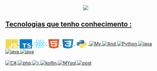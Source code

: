 <div align="center">
  <a href="https://github.com/Devjoaolima">
  <img height="180em" src="https://github-readme-stats.vercel.app/api?username=Devjoaolima&show_icons=true&theme=dracula&include_all_commits=true&count_private=true"/>
 
</div>
  
  

## Tecnologias que tenho conhecimento :
  
<div style="display: inline_block"><br>
  
  <img align="center" alt="Js" height="30" width="40" src="https://raw.githubusercontent.com/devicons/devicon/master/icons/javascript/javascript-plain.svg">
  <img align="center" alt="Ts" height="30" width="40" src="https://raw.githubusercontent.com/devicons/devicon/master/icons/typescript/typescript-plain.svg">
  <img align="center" alt="React" height="30" width="40" src="https://raw.githubusercontent.com/devicons/devicon/master/icons/react/react-original.svg">
  <img align="center" alt="HTML" height="30" width="40" src="https://raw.githubusercontent.com/devicons/devicon/master/icons/html5/html5-original.svg">
  <img align="center" alt="CSS" height="30" width="40" src="https://raw.githubusercontent.com/devicons/devicon/master/icons/css3/css3-original.svg">
  <img align="center" alt="Python" height="30" width="40" src="https://raw.githubusercontent.com/devicons/devicon/master/icons/python/python-original.svg"/>
  <img align="center" alt="My" height="30" width="40" src="https://cdn.jsdelivr.net/gh/devicons/devicon/icons/dotnetcore/dotnetcore-original.svg" />
   <img align="center" alt="And" height="30" width="40" src="https://cdn.jsdelivr.net/gh/devicons/devicon/icons/android/android-original.svg" />
  <img align="center" alt="Python" height="30" width="40" src="https://cdn.jsdelivr.net/gh/devicons/devicon/icons/cplusplus/cplusplus-original.svg" />
    <img align="center" alt="java" height="30" width="40" src="https://cdn.jsdelivr.net/gh/devicons/devicon/icons/java/java-original.svg" />
  <img align="center" alt="java" height="30" width="40" src="https://cdn.jsdelivr.net/gh/devicons/devicon/icons/angularjs/angularjs-original.svg" />
   <img align="center" alt="java" height="30" width="40" src="https://cdn.jsdelivr.net/gh/devicons/devicon/icons/wordpress/wordpress-original.svg" />
      

</div>
  
    
   <div style="display: inline_block"><br/>

  

  <img  align="center" alt="C#"  src="https://img.shields.io/badge/C%23-239120?style=for-the-badge&logo=c-sharp&logoColor=white">
  <img  align="center" alt="php"  src="https://img.shields.io/badge/PHP-777BB4?style=for-the-badge&logo=php&logoColor=white">
<img  align="center" alt="r"  src="https://img.shields.io/badge/R-276DC3?style=for-the-badge&logo=r&logoColor=white">
<img  align="center" alt="kotlin"  src="https://img.shields.io/badge/Kotlin-0095D5?&style=for-the-badge&logo=kotlin&logoColor=white">
<img  align="center" alt="MYsql"  src="https://img.shields.io/badge/MySQL-00000F?style=for-the-badge&logo=mysql&logoColor=white">
<img  align="center" alt="post"  src="https://img.shields.io/badge/PostgreSQL-316192?style=for-the-badge&logo=postgresql&logoColor=white">

</div>
